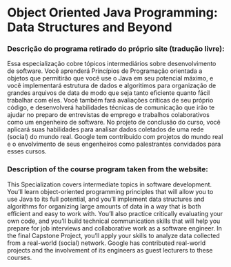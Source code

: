 # Object Oriented Java Programming: Data Structures and Beyond 

### Descrição do programa retirado do próprio site (tradução livre):

Essa especialização cobre tópicos intermediários sobre desenvolvimento de software. Você aprenderá Princípios de Programação orientada a objetos que permitirão que você use o Java em seu potencial máximo, e você implementará estrutura de dados e algoritimos para organização de grandes arquivos de data de modo que seja tanto eficiente quanto fácil trabalhar com eles. Você também fará avaliações críticas de seu próprio código, e desenvolverá habilidades técnicas de comunicação que irão te ajudar no preparo de entrevistas de emprego e trabalhos colaborativos como um engenheiro de software. No projeto de conclusão do curso, você aplicará suas habilidades para analisar dados coletados de uma rede (social) do mundo real. Google tem contribuido com projetos do mundo real e o envolvimento de seus engenheiros como palestrantes convidados para esses cursos. 

### Description of the course program taken from the website:

This Specialization covers intermediate topics in software development. You’ll learn object-oriented programming principles that will allow you to use Java to its full potential, and you’ll implement data structures and algorithms for organizing large amounts of data in a way that is both efficient and easy to work with. You’ll also practice critically evaluating your own code, and you’ll build technical communication skills that will help you prepare for job interviews and collaborative work as a software engineer. In the final Capstone Project, you’ll apply your skills to analyze data collected from a real-world (social) network. Google has contributed real-world projects and the involvement of its engineers as guest lecturers to these courses. 
